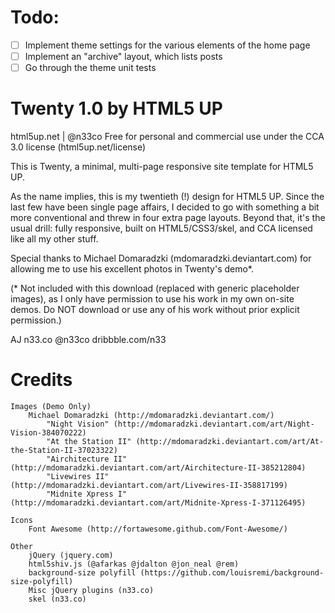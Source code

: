 Todo:
=====
- [ ] Implement theme settings for the various elements of the home page
- [ ] Implement an "archive" layout, which lists posts 
- [ ] Go through the theme unit tests

Twenty 1.0 by HTML5 UP
======================

html5up.net | @n33co
Free for personal and commercial use under the CCA 3.0 license (html5up.net/license)


This is Twenty, a minimal, multi-page responsive site template for HTML5 UP.

As the name implies, this is my twentieth (!) design for HTML5 UP. Since the last
few have been single page affairs, I decided to go with something a bit more conventional
and threw in four extra page layouts. Beyond that, it's the usual drill: fully responsive,
built on HTML5/CSS3/skel, and CCA licensed like all my other stuff.

Special thanks to Michael Domaradzki (mdomaradzki.deviantart.com) for allowing me to
use his excellent photos in Twenty's demo*.

(* Not included with this download (replaced with generic placeholder images), as
I only have permission to use his work in my own on-site demos. Do NOT download
or use any of his work without prior explicit permission.)


AJ
n33.co @n33co dribbble.com/n33



Credits
=======

	Images (Demo Only)
		Michael Domaradzki (http://mdomaradzki.deviantart.com/)	
			"Night Vision" (http://mdomaradzki.deviantart.com/art/Night-Vision-384070222)
			"At the Station II" (http://mdomaradzki.deviantart.com/art/At-the-Station-II-37023322)
			"Airchitecture II" (http://mdomaradzki.deviantart.com/art/Airchitecture-II-385212804)
			"Livewires II" (http://mdomaradzki.deviantart.com/art/Livewires-II-358817199)
			"Midnite Xpress I" (http://mdomaradzki.deviantart.com/art/Midnite-Xpress-I-371126495)

	Icons
		Font Awesome (http://fortawesome.github.com/Font-Awesome/)

	Other
		jQuery (jquery.com)
		html5shiv.js (@afarkas @jdalton @jon_neal @rem)
		background-size polyfill (https://github.com/louisremi/background-size-polyfill)
		Misc jQuery plugins (n33.co)
		skel (n33.co)
